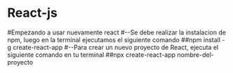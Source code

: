 # React-js
#Empezando a usar nuevamente react
#--Se debe realizar la instalacion de npm, luego en la terminal ejecutamos el siguiente comando 
##npm install -g create-react-app
#--Para crear un nuevo proyecto de React, ejecuta el siguiente comando en tu terminal
##npx create-react-app nombre-del-proyecto
